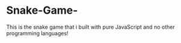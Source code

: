 # Snake-Game-

This is the snake game that i built with pure JavaScript and no other programming languages!
